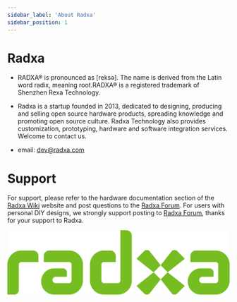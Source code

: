 ```yaml
---
sidebar_label: 'About Radxa'
sidebar_position: 1
---
```


# Radxa

- RADXA® is pronounced as [reksə]. The name is derived from the Latin word radix, meaning root.RADXA® is a registered trademark of Shenzhen Rexa Technology.

- Radxa is a startup founded in 2013, dedicated to designing, producing and selling open source hardware products, spreading knowledge and promoting open source culture. Radxa Technology also provides customization, prototyping, hardware and software integration services. Welcome to contact us.

- email: dev@radxa.com

# Support

For support, please refer to the hardware documentation section of the [Radxa Wiki](https://wiki.radxa.com/) website and post questions to the [Radxa Forum](https://forum.radxa.com/). For users with personal DIY designs, we strongly support posting to [Radxa Forum](https://forum.radxa.com/), thanks for your support to Radxa.

![radxa_logo](../static/img/radxa_green_1385x400.png)
